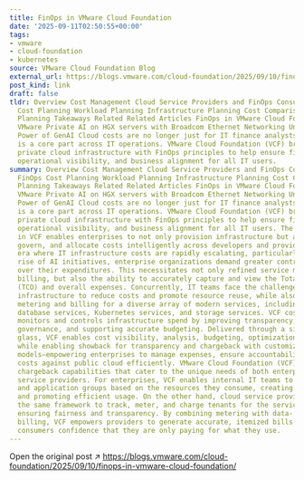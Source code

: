 ```yaml
---
title: FinOps in VMware Cloud Foundation
date: '2025-09-11T02:50:55+00:00'
tags:
- vmware
- cloud-foundation
- kubernetes
source: VMware Cloud Foundation Blog
external_url: https://blogs.vmware.com/cloud-foundation/2025/09/10/finops-in-vmware-cloud-foundation/
post_kind: link
draft: false
tldr: Overview Cost Management Cloud Service Providers and FinOps Consumer Side FinOps
  Cost Planning Workload Planning Infrastructure Planning Cost Comparison/Migration
  Planning Takeaways Related Related Articles FinOps in VMware Cloud Foundation Deploy
  VMware Private AI on HGX servers with Broadcom Ethernet Networking Unlocking the
  Power of GenAI Cloud costs are no longer just for IT finance analysts—cost management
  is a core part across IT operations. VMware Cloud Foundation (VCF) brings together
  private cloud infrastructure with FinOps principles to help ensure financial accountability,
  operational visibility, and business alignment for all IT users.
summary: Overview Cost Management Cloud Service Providers and FinOps Consumer Side
  FinOps Cost Planning Workload Planning Infrastructure Planning Cost Comparison/Migration
  Planning Takeaways Related Related Articles FinOps in VMware Cloud Foundation Deploy
  VMware Private AI on HGX servers with Broadcom Ethernet Networking Unlocking the
  Power of GenAI Cloud costs are no longer just for IT finance analysts—cost management
  is a core part across IT operations. VMware Cloud Foundation (VCF) brings together
  private cloud infrastructure with FinOps principles to help ensure financial accountability,
  operational visibility, and business alignment for all IT users. The FinOps framework
  in VCF enables enterprises to not only provision infrastructure but also optimize,
  govern, and allocate costs intelligently across developers and providers. In an
  era where IT infrastructure costs are rapidly escalating, particularly with the
  rise of AI initiatives, enterprise organizations demand greater control and visibility
  over their expenditures. This necessitates not only refined service metering and
  billing, but also the ability to accurately capture and view the Total Cost of Ownership
  (TCO) and overall expenses. Concurrently, IT teams face the challenge of optimizing
  infrastructure to reduce costs and promote resource reuse, while also refining service
  metering and billing for a diverse array of modern services, including VMs, AI services,
  database services, Kubernetes services, and storage services. VCF cost management
  monitors and controls infrastructure spend by improving transparency, enabling cost
  governance, and supporting accurate budgeting. Delivered through a single pane of
  glass, VCF enables cost visibility, analysis, budgeting, optimization, and ROI insights
  while enabling showback for transparency and chargeback with customizable billing
  models—empowering enterprises to manage expenses, ensure accountability, and compare
  costs against public cloud efficiently. VMware Cloud Foundation (VCF) brings robust
  chargeback capabilities that cater to the unique needs of both enterprises and cloud
  service providers. For enterprises, VCF enables internal IT teams to bill back projects
  and application groups based on the resources they consume, creating financial accountability
  and promoting efficient usage. On the other hand, cloud service providers can leverage
  the same framework to track, meter, and charge tenants for the services delivered,
  ensuring fairness and transparency. By combining metering with data- and logic-backed
  billing, VCF empowers providers to generate accurate, itemized bills while giving
  consumers confidence that they are only paying for what they use.
---
```

Open the original post ↗ https://blogs.vmware.com/cloud-foundation/2025/09/10/finops-in-vmware-cloud-foundation/
